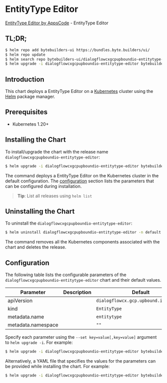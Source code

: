 # EntityType Editor

[EntityType Editor by AppsCode](https://byte.builders) - EntityType Editor

## TL;DR;

```bash
$ helm repo add bytebuilders-ui https://bundles.byte.builders/ui/
$ helm repo update
$ helm search repo bytebuilders-ui/dialogflowcxgcpupboundio-entitytype-editor --version=v0.4.18
$ helm upgrade -i dialogflowcxgcpupboundio-entitytype-editor bytebuilders-ui/dialogflowcxgcpupboundio-entitytype-editor -n default --create-namespace --version=v0.4.18
```

## Introduction

This chart deploys a EntityType Editor on a [Kubernetes](http://kubernetes.io) cluster using the [Helm](https://helm.sh) package manager.

## Prerequisites

- Kubernetes 1.20+

## Installing the Chart

To install/upgrade the chart with the release name `dialogflowcxgcpupboundio-entitytype-editor`:

```bash
$ helm upgrade -i dialogflowcxgcpupboundio-entitytype-editor bytebuilders-ui/dialogflowcxgcpupboundio-entitytype-editor -n default --create-namespace --version=v0.4.18
```

The command deploys a EntityType Editor on the Kubernetes cluster in the default configuration. The [configuration](#configuration) section lists the parameters that can be configured during installation.

> **Tip**: List all releases using `helm list`

## Uninstalling the Chart

To uninstall the `dialogflowcxgcpupboundio-entitytype-editor`:

```bash
$ helm uninstall dialogflowcxgcpupboundio-entitytype-editor -n default
```

The command removes all the Kubernetes components associated with the chart and deletes the release.

## Configuration

The following table lists the configurable parameters of the `dialogflowcxgcpupboundio-entitytype-editor` chart and their default values.

|     Parameter      | Description |                     Default                      |
|--------------------|-------------|--------------------------------------------------|
| apiVersion         |             | <code>dialogflowcx.gcp.upbound.io/v1beta1</code> |
| kind               |             | <code>EntityType</code>                          |
| metadata.name      |             | <code>entitytype</code>                          |
| metadata.namespace |             | <code>""</code>                                  |


Specify each parameter using the `--set key=value[,key=value]` argument to `helm upgrade -i`. For example:

```bash
$ helm upgrade -i dialogflowcxgcpupboundio-entitytype-editor bytebuilders-ui/dialogflowcxgcpupboundio-entitytype-editor -n default --create-namespace --version=v0.4.18 --set apiVersion=dialogflowcx.gcp.upbound.io/v1beta1
```

Alternatively, a YAML file that specifies the values for the parameters can be provided while
installing the chart. For example:

```bash
$ helm upgrade -i dialogflowcxgcpupboundio-entitytype-editor bytebuilders-ui/dialogflowcxgcpupboundio-entitytype-editor -n default --create-namespace --version=v0.4.18 --values values.yaml
```
